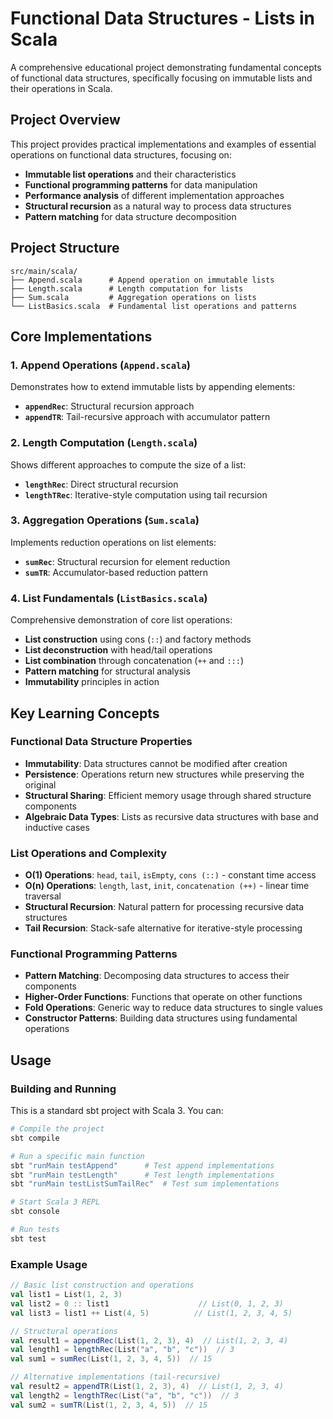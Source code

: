 # Functional Data Structures - Lists in Scala

A comprehensive educational project demonstrating fundamental concepts of functional data structures, specifically focusing on immutable lists and their operations in Scala.

## Project Overview

This project provides practical implementations and examples of essential operations on functional data structures, focusing on:

- **Immutable list operations** and their characteristics
- **Functional programming patterns** for data manipulation
- **Performance analysis** of different implementation approaches
- **Structural recursion** as a natural way to process data structures
- **Pattern matching** for data structure decomposition

## Project Structure

```
src/main/scala/
├── Append.scala      # Append operation on immutable lists
├── Length.scala      # Length computation for lists
├── Sum.scala         # Aggregation operations on lists
└── ListBasics.scala  # Fundamental list operations and patterns
```

## Core Implementations

### 1. Append Operations (`Append.scala`)
Demonstrates how to extend immutable lists by appending elements:
- **`appendRec`**: Structural recursion approach
- **`appendTR`**: Tail-recursive approach with accumulator pattern

### 2. Length Computation (`Length.scala`)
Shows different approaches to compute the size of a list:
- **`lengthRec`**: Direct structural recursion
- **`lengthTRec`**: Iterative-style computation using tail recursion

### 3. Aggregation Operations (`Sum.scala`)
Implements reduction operations on list elements:
- **`sumRec`**: Structural recursion for element reduction
- **`sumTR`**: Accumulator-based reduction pattern

### 4. List Fundamentals (`ListBasics.scala`)
Comprehensive demonstration of core list operations:
- **List construction** using cons (`::`) and factory methods
- **List deconstruction** with head/tail operations
- **List combination** through concatenation (`++` and `:::`)
- **Pattern matching** for structural analysis
- **Immutability** principles in action

## Key Learning Concepts

### Functional Data Structure Properties
- **Immutability**: Data structures cannot be modified after creation
- **Persistence**: Operations return new structures while preserving the original
- **Structural Sharing**: Efficient memory usage through shared structure components
- **Algebraic Data Types**: Lists as recursive data structures with base and inductive cases

### List Operations and Complexity
- **O(1) Operations**: `head`, `tail`, `isEmpty`, `cons (::)` - constant time access
- **O(n) Operations**: `length`, `last`, `init`, `concatenation (++)` - linear time traversal
- **Structural Recursion**: Natural pattern for processing recursive data structures
- **Tail Recursion**: Stack-safe alternative for iterative-style processing

### Functional Programming Patterns
- **Pattern Matching**: Decomposing data structures to access their components
- **Higher-Order Functions**: Functions that operate on other functions
- **Fold Operations**: Generic way to reduce data structures to single values
- **Constructor Patterns**: Building data structures using fundamental operations

## Usage

### Building and Running

This is a standard sbt project with Scala 3. You can:

```bash
# Compile the project
sbt compile

# Run a specific main function
sbt "runMain testAppend"      # Test append implementations
sbt "runMain testLength"      # Test length implementations
sbt "runMain testListSumTailRec"  # Test sum implementations

# Start Scala 3 REPL
sbt console

# Run tests
sbt test
```

### Example Usage

```scala
// Basic list construction and operations
val list1 = List(1, 2, 3)
val list2 = 0 :: list1                    // List(0, 1, 2, 3)
val list3 = list1 ++ List(4, 5)          // List(1, 2, 3, 4, 5)

// Structural operations
val result1 = appendRec(List(1, 2, 3), 4)  // List(1, 2, 3, 4)
val length1 = lengthRec(List("a", "b", "c"))  // 3
val sum1 = sumRec(List(1, 2, 3, 4, 5))  // 15

// Alternative implementations (tail-recursive)
val result2 = appendTR(List(1, 2, 3), 4)  // List(1, 2, 3, 4)
val length2 = lengthTRec(List("a", "b", "c"))  // 3
val sum2 = sumTR(List(1, 2, 3, 4, 5))  // 15
```
